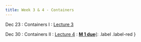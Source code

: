```yaml
---
title: Week 3 & 4 - Containers
---
```


Dec 23
: Containers I
  : [Lecture 3](../assets/lectures/lecture3/02_containers_part1.pdf)

Dec 30
: Containers II
  : [Lecture 4](../assets/lectures/lecture4/02_containers_part2.pdf)
: [**M 1 due**](https://harvard-iacs.github.io/2023-AC215/milestone1/){: .label .label-red }
